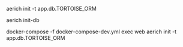 
<!-- Setup Aerich -->
aerich init -t app.db.TORTOISE_ORM

aerich init-db


docker-compose -f docker-compose-dev.yml exec web aerich init -t app.db.TORTOISE_ORM